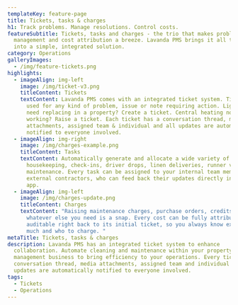 ```yaml
---
templateKey: feature-page
title: Tickets, tasks & charges
h1: Track problems. Manage resolutions. Control costs.
featureSubtitle: Tickets, tasks and charges - the trio that makes problem
  management and cost attribution a breeze. Lavanda PMS brings it all together
  into a simple, integrated solution.
category: Operations
galleryImages:
  - /img/feature-tickets.png
highlights:
  - imageAlign: img-left
    image: /img/ticket-v3.png
    titleContent: Tickets
    textContent: Lavanda PMS comes with an integrated ticket system. Tickets can be
      used for any kind of problem, issue or note requiring action. Lightbulbs
      need replacing in a property? Create a ticket. Central heating not
      working? Raise a ticket. Each ticket has a conversation thread, media
      attachments, assigned team & individual and all updates are automatically
      notified to everyone involved.
  - imageAlign: img-right
    image: /img/charges-example.png
    titleContent: Tasks
    textContent: Automatically generate and allocate a wide variety of tasks around
      housekeeping, check-ins, driver drops, linen deliveries, runner visits and
      maintenance. Every task can be assigned to your internal team members or
      external contractors, who can feed back their updates directly into the
      app.
  - imageAlign: img-left
    image: /img/charges-update.png
    titleContent: Charges
    textContent: "Raising maintenance charges, purchase orders, credits, refunds and
      whatever else you need is a snap. Every cost can be fully attributed and
      auditable right back to its initial ticket, so you always know exactly how
      much and who to charge. "
metaTitle: Tickets, tasks & charges
description: Lavanda PMS has an integrated ticket system to enhance
  collaboration. Automate cleaning and maintenance within your property
  management business to bring efficiency to your operations. Every ticket has a
  conversation thread, media attachments, assigned team and individual and all
  updates are automatically notified to everyone involved.
tags:
  - Tickets
  - Operations
---
```

